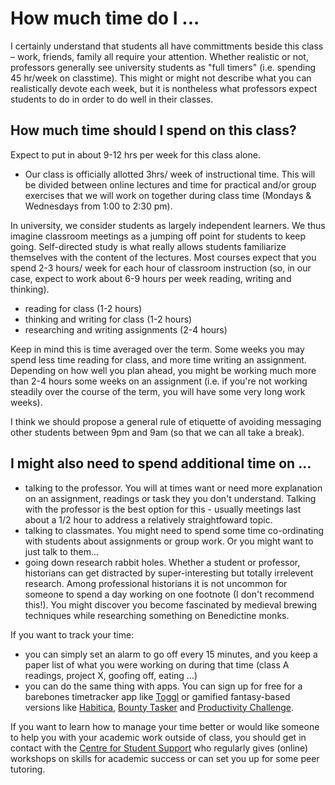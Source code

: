 # How much time do I ...

I certainly understand that students all have committments beside this class – work, friends, family all require your attention. Whether realistic or not, professors generally see university students as "full timers" \(i.e. spending 45 hr/week on classtime\). This might or might not describe what you can realistically devote each week, but it is nontheless what professors expect students to do in order to do well in their classes.

## How much time should I spend on this class? <a id="how-much-time-should-i-spend-on-this-class"></a>

Expect to put in about 9-12 hrs per week for this class alone.

* Our class is officially allotted 3hrs/ week of instructional time. This will be divided between online lectures and time for practical and/or group exercises that we will work on together during class time \(Mondays & Wednesdays from 1:00 to 2:30 pm\).

In university, we consider students as largely independent learners. We thus imagine classroom meetings as a jumping off point for students to keep going. Self-directed study is what really allows students familiarize themselves with the content of the lectures. Most courses expect that you spend 2-3 hours/ week for each hour of classroom instruction \(so, in our case, expect to work about 6-9 hours per week reading, writing and thinking\).

* reading for class \(1-2 hours\)
* thinking and writing for class \(1-2 hours\)
* researching and writing assignments \(2-4 hours\)

Keep in mind this is time averaged over the term. Some weeks you may spend less time reading for class, and more time writing an assignment. Depending on how well you plan ahead, you might be working much more than 2-4 hours some weeks on an assignment \(i.e. if you're not working steadily over the course of the term, you will have some very long work weeks\).

I think we should propose a general rule of etiquette of avoiding messaging other students between 9pm and 9am \(so that we can all take a break\).

## I might also need to spend additional time on ... <a id="i-might-also-need-to-spend-additional-time-on"></a>

* talking to the professor. You will at times want or need more explanation on an assignment, readings or task they you don't understand. Talking with the professor is the best option for this - usually meetings last about a 1/2 hour to address a relatively straightfoward topic.
* talking to classmates. You might need to spend some time co-ordinating with students about assignments or group work. Or you might want to just talk to them...
* going down research rabbit holes. Whether a student or professor, historians can get distracted by super-interesting but totally irrelevent research. Among professional historians it is not uncommon for someone to spend a day working on one footnote \(I don't recommend this!\). You might discover you become fascinated by medieval brewing techniques while researching something on Benedictine monks.

If you want to track your time:

* you can simply set an alarm to go off every 15 minutes, and you keep a paper list of what you were working on during that time \(class A readings, project X, goofing off, eating ...\)
* you can do the same thing with apps. You can sign up for free for a barebones timetracker app like [Toggl](https://www.toggl.com/) or gamified fantasy-based versions like [Habitica](https://habitica.com/static/home), [Bounty Tasker](https://apps.apple.com/us/app/bounty-tasker-gamify-your-tasks-and-to-do-list/id1229566216?ls=1) and [Productivity Challenge](https://apps.apple.com/us/app/productivity-challenge-timer/id1117766356).

If you want to learn how to manage your time better or would like someone to help you with your academic work outside of class, you should get in contact with the [Centre for Student Support](https://carleton.ca/csas/) who regularly gives \(online\) workshops on skills for academic success or can set you up for some peer tutoring.

